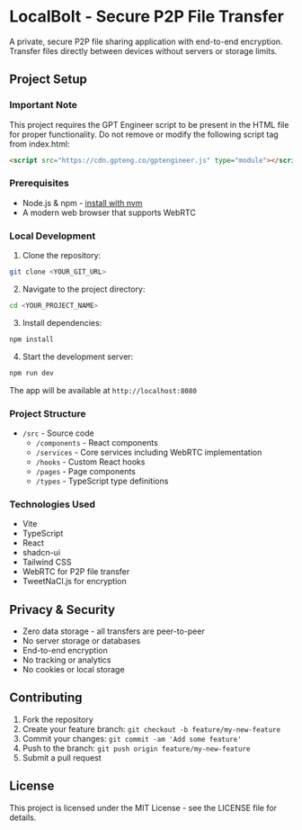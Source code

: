
# LocalBolt - Secure P2P File Transfer

A private, secure P2P file sharing application with end-to-end encryption. Transfer files directly between devices without servers or storage limits.

## Project Setup

### Important Note
This project requires the GPT Engineer script to be present in the HTML file for proper functionality. Do not remove or modify the following script tag from index.html:
```html
<script src="https://cdn.gpteng.co/gptengineer.js" type="module"></script>
```

### Prerequisites

- Node.js & npm - [install with nvm](https://github.com/nvm-sh/nvm#installing-and-updating)
- A modern web browser that supports WebRTC

### Local Development

1. Clone the repository:
```sh
git clone <YOUR_GIT_URL>
```

2. Navigate to the project directory:
```sh
cd <YOUR_PROJECT_NAME>
```

3. Install dependencies:
```sh
npm install
```

4. Start the development server:
```sh
npm run dev
```

The app will be available at `http://localhost:8080`

### Project Structure

- `/src` - Source code
  - `/components` - React components
  - `/services` - Core services including WebRTC implementation
  - `/hooks` - Custom React hooks
  - `/pages` - Page components
  - `/types` - TypeScript type definitions

### Technologies Used

- Vite
- TypeScript
- React
- shadcn-ui
- Tailwind CSS
- WebRTC for P2P file transfer
- TweetNaCl.js for encryption

## Privacy & Security

- Zero data storage - all transfers are peer-to-peer
- No server storage or databases
- End-to-end encryption
- No tracking or analytics
- No cookies or local storage

## Contributing

1. Fork the repository
2. Create your feature branch: `git checkout -b feature/my-new-feature`
3. Commit your changes: `git commit -am 'Add some feature'`
4. Push to the branch: `git push origin feature/my-new-feature`
5. Submit a pull request

## License

This project is licensed under the MIT License - see the LICENSE file for details.
